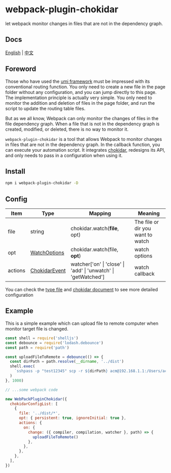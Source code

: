 # webpack-plugin-chokidar

let webpack monitor changes in files that are not in the dependency graph.

## Docs

[English](README.md) | [中文](README_zh.md)

## Foreword

Those who have used the [umi framework](https://umijs.org/docs/routing) must be impressed with its conventional routing function. You only need to create a new file in the page folder without any configuration, and you can jump directly to this page. The implementation principle is actually very simple. You only need to monitor the addition and deletion of files in the page folder, and run the script to update the routing table files.

But as we all know, Webpack can only monitor the changes of files in the file dependency graph. When a file that is not in the dependency graph is created, modified, or deleted, there is no way to monitor it.

`webpack-plugin-chokidar` is a tool that allows Webpack to monitor changes in files that are not in the dependency graph. In the callback function, you can execute your automation script. It integrates [chokidar](https://github.com/paulmillr/chokidar), redesigns its API, and only needs to pass in a configuration when using it.

## Install

```bash
npm i webpack-plugin-chokidar -D
```

## Config

| Item    | Type                          | Mapping                                                        | Meaning                           |
| ------- | ----------------------------- | -------------------------------------------------------------- | --------------------------------- |
| file    | string                        | chokidar.watch(**file**, opt)                                  | The file or dir you want to watch |
| opt     | [WatchOptions](src/types.ts)  | chokidar.watch(file, **opt**)                                  | watch options                     |
| actions | [ChokidarEvent](src/types.ts) | watcher['on' \| 'close' \| 'add' \| 'unwatch' \| 'getWatched'] | watch callback                    |

You can check the [type file](src/types.ts) and [chokidar document](https://github.com/paulmillr/chokidar#api) to see more detailed configuration

## Example

This is a simple example which can upload file to remote computer when monitor target file is changed.

```js
const shell = require('shelljs')
const debounce = require('lodash.debounce')
const path = require('path')

const uploadFileToRemote = debounce(() => {
  const dirPath = path.resolve(__dirname, '../dist')
  shell.exec(
    `sshpass -p "test12345" scp -r ${dirPath} acm@192.168.1.1:/Users/acm/Desktop/spider`
  )
}, 1000)

// ...some webpack code

new WebPackPluginChokidar({
  chokidarConfigList: [
    {
      file: '../dist/*',
      opt: { persistent: true, ignoreInitial: true },
      actions: {
        on: {
          change: ({ compiler, compilation, watcher }, path) => {
            uploadFileToRemote()
          },
        },
      },
    },
  ],
})
```
